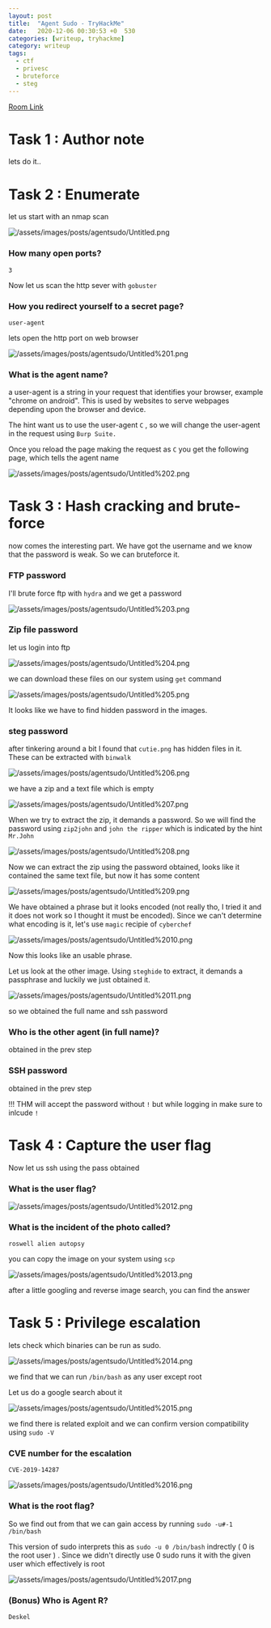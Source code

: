 ```yaml
---
layout: post
title:  "Agent Sudo - TryHackMe"
date:   2020-12-06 00:30:53 +0  530
categories: [writeup, tryhackme]
category: writeup
tags:
  - ctf
  - privesc
  - bruteforce
  - steg
---
```


[Room Link](https://tryhackme.com/room/agentsudoctf)

# Task 1 : Author note

lets do it..

# Task 2 : Enumerate

let us start with an nmap scan

![/assets/images/posts/agentsudo/Untitled.png](/assets/images/posts/agentsudo/Untitled.png)

### How many open ports?

`3`

Now let us scan the http sever with `gobuster`

### How you redirect yourself to a secret page?

`user-agent`

lets open the http port on web browser

![/assets/images/posts/agentsudo/Untitled%201.png](/assets/images/posts/agentsudo/Untitled%201.png)

### What is the agent name?

a user-agent is a string in your request that identifies your browser, example "chrome on android". This is used by websites to serve webpages depending upon the browser and device.

The hint want us to use the user-agent `C` , so we will change the user-agent in the request using `Burp Suite.`

Once you reload the page making the request as `C` you get the following page, which tells the agent name

![/assets/images/posts/agentsudo/Untitled%202.png](/assets/images/posts/agentsudo/Untitled%202.png)

# Task 3 : Hash cracking and brute-force

now comes the interesting part. We have got the username and we know that the password is weak. So we can bruteforce it.

### FTP password

I'll brute force ftp with `hydra` and we get a password

![/assets/images/posts/agentsudo/Untitled%203.png](/assets/images/posts/agentsudo/Untitled%203.png)

### Zip file password

let us login into ftp

![/assets/images/posts/agentsudo/Untitled%204.png](/assets/images/posts/agentsudo/Untitled%204.png)

we can download these files on our system using `get` command

![/assets/images/posts/agentsudo/Untitled%205.png](/assets/images/posts/agentsudo/Untitled%205.png)

It looks like we have to find hidden password in the images.

### steg password

after tinkering around a bit I found that `cutie.png` has hidden files in it. These can be extracted with `binwalk`

![/assets/images/posts/agentsudo/Untitled%206.png](/assets/images/posts/agentsudo/Untitled%206.png)

we have a zip and a text file which is empty

![/assets/images/posts/agentsudo/Untitled%207.png](/assets/images/posts/agentsudo/Untitled%207.png)

When we try to extract the zip, it demands a password. So we will find the password using `zip2john` and `john the ripper` which is indicated by the hint `Mr.John`

![/assets/images/posts/agentsudo/Untitled%208.png](/assets/images/posts/agentsudo/Untitled%208.png)

Now we can extract the zip using the password obtained, looks like it contained the same text file, but now it has some content

![/assets/images/posts/agentsudo/Untitled%209.png](/assets/images/posts/agentsudo/Untitled%209.png)

We have obtained a phrase but it looks encoded (not really tho, I tried it and it does not work so I thought it must be encoded). Since we can't determine what encoding is it, let's use `magic` recipie of `cyberchef`

![/assets/images/posts/agentsudo/Untitled%2010.png](/assets/images/posts/agentsudo/Untitled%2010.png)

Now this looks like an usable phrase.

Let us look at the other image. Using `steghide` to extract, it demands a passphrase and luckily we just obtained it.

![/assets/images/posts/agentsudo/Untitled%2011.png](/assets/images/posts/agentsudo/Untitled%2011.png)

so we obtained the full name and ssh password

### Who is the other agent (in full name)?

obtained in the prev step

### SSH password

obtained in the prev step

!!! THM will accept the password without `!` but while logging in make sure to inlcude `!`

# Task 4 : Capture the user flag

Now let us ssh using the pass obtained

### What is the user flag?

![/assets/images/posts/agentsudo/Untitled%2012.png](/assets/images/posts/agentsudo/Untitled%2012.png)

### What is the incident of the photo called?

`roswell alien autopsy`

you can copy the image on your system using `scp`

![/assets/images/posts/agentsudo/Untitled%2013.png](/assets/images/posts/agentsudo/Untitled%2013.png)

after a little googling and reverse image search, you can find the answer

# Task 5 : Privilege escalation

lets check which binaries can be run as sudo.

![/assets/images/posts/agentsudo/Untitled%2014.png](/assets/images/posts/agentsudo/Untitled%2014.png)

we find that we can run `/bin/bash` as any user except root

Let us do a google search about it 

![/assets/images/posts/agentsudo/Untitled%2015.png](/assets/images/posts/agentsudo/Untitled%2015.png)

we find there is related exploit and we can confirm version compatibility using `sudo -V`

### CVE number for the escalation

`CVE-2019-14287`

![/assets/images/posts/agentsudo/Untitled%2016.png](/assets/images/posts/agentsudo/Untitled%2016.png)

### What is the root flag?

So we find out from that we can gain access by running `sudo -u#-1 /bin/bash`

This version of sudo interprets this as `sudo -u 0 /bin/bash` indrectly ( 0 is the root user ) . Since we didn't directly use 0 sudo runs it with the given user which effectively is root 

![/assets/images/posts/agentsudo/Untitled%2017.png](/assets/images/posts/agentsudo/Untitled%2017.png)

### (Bonus) Who is Agent R?

`Deskel`